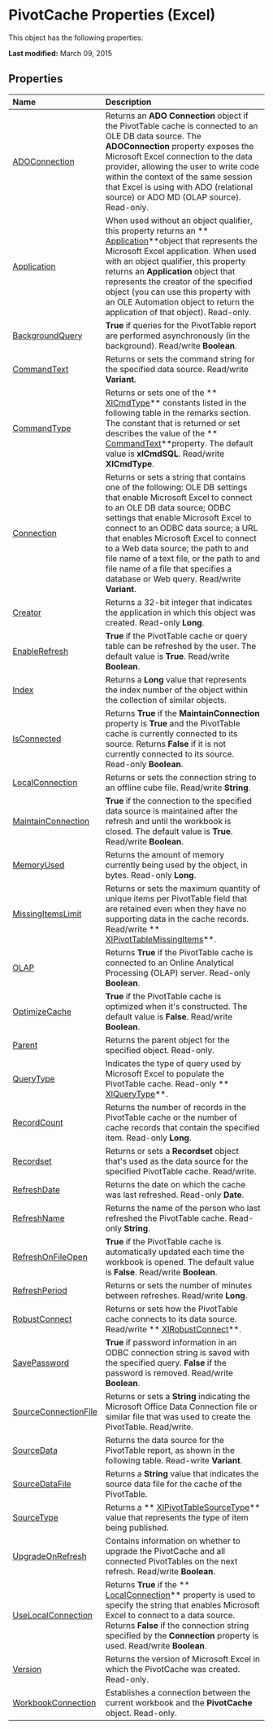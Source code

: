 
# PivotCache Properties (Excel)
This object has the following properties:

 **Last modified:** March 09, 2015


## Properties



|**Name**|**Description**|
|:-----|:-----|
| [ADOConnection](410a3eee-0dda-4be1-45c4-809893de624e.md)|Returns an  **ADO Connection** object if the PivotTable cache is connected to an OLE DB data source. The **ADOConnection** property exposes the Microsoft Excel connection to the data provider, allowing the user to write code within the context of the same session that Excel is using with ADO (relational source) or ADO MD (OLAP source). Read-only.|
| [Application](da312f38-5253-05b2-f7a4-e1779a8bd90e.md)|When used without an object qualifier, this property returns an  ** [Application](19b73597-5cf9-4f56-8227-b5211f657f6f.md)**object that represents the Microsoft Excel application. When used with an object qualifier, this property returns an  **Application** object that represents the creator of the specified object (you can use this property with an OLE Automation object to return the application of that object). Read-only.|
| [BackgroundQuery](91909d27-68ca-a870-5cd9-72019c65f060.md)| **True** if queries for the PivotTable report are performed asynchronously (in the background). Read/write **Boolean**.|
| [CommandText](07921bda-74fe-2a41-15f7-16068ce49a31.md)|Returns or sets the command string for the specified data source. Read/write  **Variant**.|
| [CommandType](bbe0ba26-efb9-428d-de2c-576116d92747.md)|Returns or sets one of the  ** [XlCmdType](4339b577-c29c-3c78-8433-df56c35b6633.md)** constants listed in the following table in the remarks section. The constant that is returned or set describes the value of the ** [CommandText](07921bda-74fe-2a41-15f7-16068ce49a31.md)**property. The default value is  **xlCmdSQL**. Read/write  **XlCmdType**.|
| [Connection](5d4b07f2-dad9-4c90-ec92-094dac95a086.md)|Returns or sets a string that contains one of the following: OLE DB settings that enable Microsoft Excel to connect to an OLE DB data source; ODBC settings that enable Microsoft Excel to connect to an ODBC data source; a URL that enables Microsoft Excel to connect to a Web data source; the path to and file name of a text file, or the path to and file name of a file that specifies a database or Web query. Read/write  **Variant**.|
| [Creator](3393e844-b6e1-f767-d993-53844536782c.md)|Returns a 32-bit integer that indicates the application in which this object was created. Read-only  **Long**.|
| [EnableRefresh](5919198f-bb4a-eb54-1a28-41033b525fa1.md)| **True** if the PivotTable cache or query table can be refreshed by the user. The default value is **True**. Read/write  **Boolean**.|
| [Index](a806f65f-69c5-0691-8a7d-e6a4601116b4.md)|Returns a  **Long** value that represents the index number of the object within the collection of similar objects.|
| [IsConnected](5c238338-c242-019c-1a29-08d2c87bc3be.md)|Returns  **True** if the **MaintainConnection** property is **True** and the PivotTable cache is currently connected to its source. Returns **False** if it is not currently connected to its source. Read-only **Boolean**.|
| [LocalConnection](3afee878-3c05-6b05-4770-e10e4c6f9375.md)|Returns or sets the connection string to an offline cube file. Read/write  **String**.|
| [MaintainConnection](1fba45e7-0059-26d1-1433-631ee08c0dd0.md)| **True** if the connection to the specified data source is maintained after the refresh and until the workbook is closed. The default value is **True**. Read/write  **Boolean**.|
| [MemoryUsed](f68731ec-053e-79e9-861f-2c225b827e96.md)|Returns the amount of memory currently being used by the object, in bytes. Read-only  **Long**.|
| [MissingItemsLimit](ff15a86c-b57f-ed55-bbfa-74e1c5ce753c.md)|Returns or sets the maximum quantity of unique items per PivotTable field that are retained even when they have no supporting data in the cache records. Read/write  ** [XlPivotTableMissingItems](3450ac87-7a30-f2dd-efc8-fcd336b26319.md)**.|
| [OLAP](d40d3a71-0a27-c4a6-0c3b-47ab7a1a0e06.md)|Returns  **True** if the PivotTable cache is connected to an Online Analytical Processing (OLAP) server. Read-only **Boolean**.|
| [OptimizeCache](4aedf3bb-e15a-439c-5987-ea16cc233a7c.md)| **True** if the PivotTable cache is optimized when it's constructed. The default value is **False**. Read/write  **Boolean**.|
| [Parent](b0b2c1c7-56fc-a9ac-418a-d14dc6673d97.md)|Returns the parent object for the specified object. Read-only.|
| [QueryType](61346ed2-1ada-a105-1894-b22861047c4f.md)|Indicates the type of query used by Microsoft Excel to populate the PivotTable cache. Read-only  ** [XlQueryType](8a0f70d4-5536-3125-cd75-d23212c91868.md)**.|
| [RecordCount](5fcdcf2d-d52f-6ac1-ef09-8377fc5a1f4d.md)|Returns the number of records in the PivotTable cache or the number of cache records that contain the specified item. Read-only  **Long**.|
| [Recordset](25f2eb4f-d78c-21e2-9d26-c8ebc3404607.md)|Returns or sets a  **Recordset** object that's used as the data source for the specified PivotTable cache. Read/write.|
| [RefreshDate](0bbb3e62-584b-7daf-2ad0-643a6e886187.md)|Returns the date on which the cache was last refreshed. Read-only  **Date**.|
| [RefreshName](a44a9b7c-3284-a7ca-3cda-99457ce7c1c4.md)|Returns the name of the person who last refreshed the PivotTable cache. Read-only  **String**.|
| [RefreshOnFileOpen](aed513aa-b752-8b6e-0d6d-6fddab46df18.md)| **True** if the PivotTable cache is automatically updated each time the workbook is opened. The default value is **False**. Read/write  **Boolean**.|
| [RefreshPeriod](6357769c-e73e-2388-962a-f3bb790c423e.md)|Returns or sets the number of minutes between refreshes. Read/write  **Long**.|
| [RobustConnect](354d0124-e178-342b-9565-fa74e9dae5d5.md)|Returns or sets how the PivotTable cache connects to its data source. Read/write  ** [XlRobustConnect](124b8c0f-5120-043e-f226-80d0a7fefe15.md)**.|
| [SavePassword](6ddc953a-b014-589b-5b67-7497da9df706.md)| **True** if password information in an ODBC connection string is saved with the specified query. **False** if the password is removed. Read/write **Boolean**.|
| [SourceConnectionFile](87755bde-3c43-3520-24f7-2c778a225b18.md)|Returns or sets a  **String** indicating the Microsoft Office Data Connection file or similar file that was used to create the PivotTable. Read/write.|
| [SourceData](5a172543-3a06-9db0-7edc-0cf2aa7af114.md)|Returns the data source for the PivotTable report, as shown in the following table. Read-write  **Variant**.|
| [SourceDataFile](1b90ee17-45c1-3c96-33e3-ec6c5515d9ee.md)|Returns a  **String** value that indicates the source data file for the cache of the PivotTable.|
| [SourceType](197da621-7407-e95a-2f5b-1cbe0ec403b0.md)|Returns a  ** [XlPivotTableSourceType](96385c0c-3f03-7b57-fb71-af533270a26c.md)** value that represents the type of item being published.|
| [UpgradeOnRefresh](9110a82b-9ac7-3d9e-8386-827cd828aace.md)|Contains information on whether to upgrade the PivotCache and all connected PivotTables on the next refresh. Read/write  **Boolean**.|
| [UseLocalConnection](ce54adf2-22f3-f4dc-8b97-276d6ca53478.md)|Returns  **True** if the ** [LocalConnection](3afee878-3c05-6b05-4770-e10e4c6f9375.md)** property is used to specify the string that enables Microsoft Excel to connect to a data source. Returns **False** if the connection string specified by the **Connection** property is used. Read/write **Boolean**.|
| [Version](357f61a1-7401-46c1-2a47-4172fb045cd5.md)|Returns the version of Microsoft Excel in which the PivotCache was created. Read-only.|
| [WorkbookConnection](cb4de0b8-6706-f1e3-4e2d-42b38b93c601.md)|Establishes a connection between the current workbook and the  **PivotCache** object. Read-only.|
